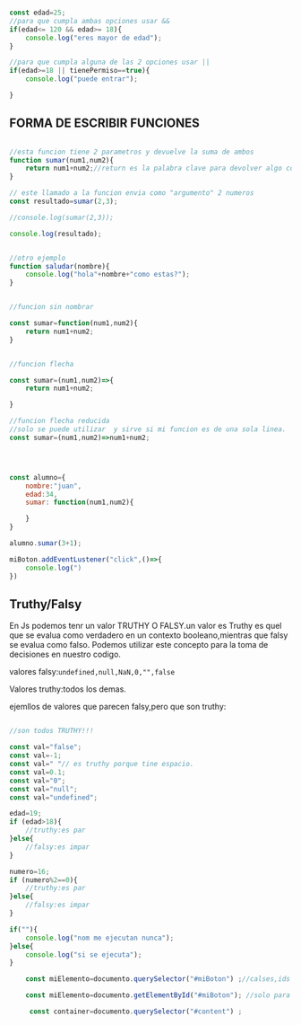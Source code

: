 ```js

const edad=25;
//para que cumpla ambas opciones usar &&
if(edad<= 120 && edad>= 18){
    console.log("eres mayor de edad");
}

//para que cumpla alguna de las 2 opciones usar ||
if(edad>=18 || tienePermiso==true){
    console.log("puede entrar");

}
```
## FORMA DE ESCRIBIR FUNCIONES

```js

//esta funcion tiene 2 parametros y devuelve la suma de ambos
function sumar(num1,num2){
    return num1+num2;//return es la palabra clave para devolver algo como la suma.
}

// este llamado a la funcion envia como "argumento" 2 numeros
const resultado=sumar(2,3);

//console.log(sumar(2,3));

console.log(resultado);


//otro ejemplo
function saludar(nombre){
    console.log("hola"+nombre+"como estas?");
}


//funcion sin nombrar

const sumar=function(num1,num2){
    return num1+num2;
}


//funcion flecha

const sumar=(num1,num2)=>{
    return num1+num2;

}

//funcion flecha reducida
//solo se puede utilizar  y sirve si mi funcion es de una sola linea.
const sumar=(num1,num2)=>num1+num2;




const alumno={
    nombre:"juan",
    edad:34,
    sumar: function(num1,num2){

    }
}

alumno.sumar(3+1);

miBoton.addEventLustener("click",()=>{
    console.log(")
})
```

## Truthy/Falsy

En Js podemos tenr un valor TRUTHY O FALSY.un valor es Truthy es quel que se evalua como verdadero en  un contexto booleano,mientras que falsy se evalua como falso.
Podemos utilizar este concepto para la toma de decisiones en nuestro codigo.

valores falsy:`undefined,null,NaN,0,"",false`

Valores truthy:todos los demas.

ejemllos de valores que parecen falsy,pero que son truthy:

```js

//son todos TRUTHY!!!

const val="false";
const val=-1;
const val=" "// es truthy porque tine espacio.
const val=0.1;
const val="0";
const val="null";
const val="undefined";

```
```js
edad=19;
if (edad>18){
    //truthy:es par
}else{
    //falsy:es impar
}

numero=16;
if (numero%2==0){
    //truthy:es par
}else{
    //falsy:es impar
}

if(""){
    console.log("nom me ejecutan nunca");
}else{
    console.log("si se ejecuta");
}

```




```js
    const miElemento=documento.querySelector("#miBoton") ;//calses,ids y tag

    const miElemento=documento.getElementById("#miBoton"); //solo para ids

     const container=documento.querySelector("#content") ;
     






